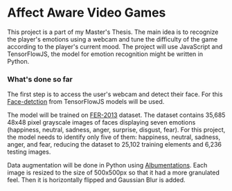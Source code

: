 # Affect Aware Video Games

This project is a part of my Master's Thesis. The main idea is to recognize the player's emotions using a webcam and tune the difficulty of the game according to the player's current mood. The project will use JavaScript and TensorFlowJS, the model for emotion recognition might be written in Python.

### What's done so far

The first step is to access the user's webcam and detect their face. For this [Face-detction](https://github.com/tensorflow/tfjs-models/tree/master/face-detection) from TensorFlowJS models will be used.

The model will be trained on [FER-2013](https://www.kaggle.com/datasets/ananthu017/emotion-detection-fer) dataset. The dataset contains 35,685 48x48 pixel grayscale images of faces displaying seven emotions (happiness, neutral, sadness, anger, surprise, disgust, fear). For this project, the model needs to identify only five of them: happiness, neutral, sadness, anger, and fear, reducing the dataset to 25,102 training elements and 6,236 testing images.

Data augmentation will be done in Python using [Albumentations](https://github.com/albumentations-team/albumentations/activity). 
Each image is resized to the size of 500x500px so that it had a more granulated feel. Then it is horizontally flipped and Gaussian Blur is added.

